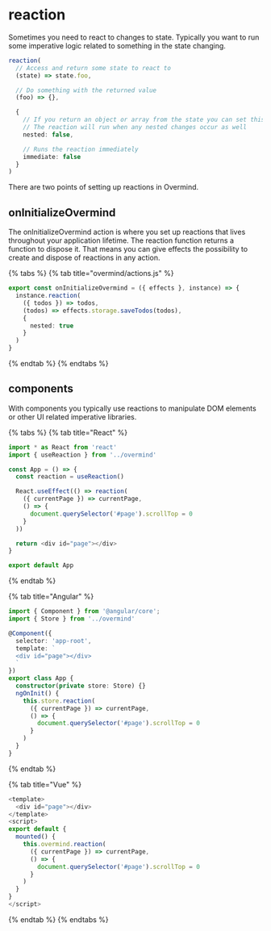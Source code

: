 # reaction

Sometimes you need to react to changes to state. Typically you want to run some imperative logic related to something in the state changing.

```typescript
reaction(
  // Access and return some state to react to
  (state) => state.foo,

  // Do something with the returned value
  (foo) => {},

  {
    // If you return an object or array from the state you can set this to true.
    // The reaction will run when any nested changes occur as well
    nested: false,

    // Runs the reaction immediately
    immediate: false
  }
)
```

There are two points of setting up reactions in Overmind.

## onInitializeOvermind

The onInitializeOvermind action is where you set up reactions that lives throughout your application lifetime. The reaction function returns a function to dispose it. That means you can give effects the possibility to create and dispose of reactions in any action.

{% tabs %}
{% tab title="overmind/actions.js" %}
```typescript
export const onInitializeOvermind = ({ effects }, instance) => {
  instance.reaction(
    ({ todos }) => todos,
    (todos) => effects.storage.saveTodos(todos),
    {
      nested: true
    }
  )
}
```
{% endtab %}
{% endtabs %}

## components

With components you typically use reactions to manipulate DOM elements or other UI related imperative libraries.

{% tabs %}
{% tab title="React" %}
```typescript
import * as React from 'react'
import { useReaction } from '../overmind'

const App = () => {
  const reaction = useReaction()

  React.useEffect(() => reaction(
    ({ currentPage }) => currentPage,
    () => {
      document.querySelector('#page').scrollTop = 0
    }
  ))

  return <div id="page"></div>
}

export default App
```
{% endtab %}

{% tab title="Angular" %}
```typescript
import { Component } from '@angular/core';
import { Store } from '../overmind'

@Component({
  selector: 'app-root',
  template: `
  <div id="page"></div>
  `
})
export class App {
  constructor(private store: Store) {}
  ngOnInit() {
    this.store.reaction(
      ({ currentPage }) => currentPage,
      () => {
        document.querySelector('#page').scrollTop = 0
      }    
    )
  }
}
```
{% endtab %}

{% tab title="Vue" %}
```typescript
<template>
  <div id="page"></div>
</template>
<script>
export default {
  mounted() {
    this.overmind.reaction(
      ({ currentPage }) => currentPage,
      () => {
        document.querySelector('#page').scrollTop = 0
      }     
    )
  }
}
</script>
```
{% endtab %}
{% endtabs %}



